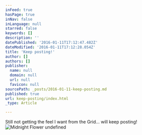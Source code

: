 ```yaml
---
inFeed: true
hasPage: true
inNav: false
inLanguage: null
starred: false
keywords: []
description: ''
datePublished: '2016-01-11T17:12:47.482Z'
dateModified: '2016-01-11T17:12:28.054Z'
title: 'Keep posting!'
author: []
authors: []
publisher:
  name: null
  domain: null
  url: null
  favicon: null
sourcePath: _posts/2016-01-11-keep-posting.md
published: true
url: keep-posting/index.html
_type: Article

---
```

Still not getting the feel I want from the Grid... will keep posting!
![Midnight Flower](https://the-grid-user-content.s3-us-west-2.amazonaws.com/182caa94-51ca-4cb5-b238-f487e3067030.jpg)
undefined